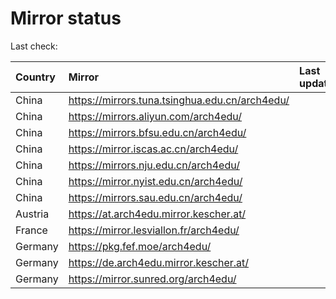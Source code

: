 <script src="./time.js"></script>
# Mirror status
Last check: <script type="text/javascript">localize(1698952442.0006797);</script>

|Country|Mirror|Last update|
|:------|:-----|:----------|
|China|https://mirrors.tuna.tsinghua.edu.cn/arch4edu/|<script type="text/javascript">localize(1698906761);</script>|
|China|https://mirrors.aliyun.com/arch4edu/|<script type="text/javascript">localize(1698906761);</script>|
|China|https://mirrors.bfsu.edu.cn/arch4edu/|<script type="text/javascript">localize(1698906761);</script>|
|China|https://mirror.iscas.ac.cn/arch4edu/|<script type="text/javascript">localize(1698906761);</script>|
|China|https://mirrors.nju.edu.cn/arch4edu/|<script type="text/javascript">localize(1698863637);</script>|
|China|https://mirror.nyist.edu.cn/arch4edu/|<script type="text/javascript">localize(1698906761);</script>|
|China|https://mirrors.sau.edu.cn/arch4edu/|<script type="text/javascript">localize(1698906761);</script>|
|Austria|https://at.arch4edu.mirror.kescher.at/|<script type="text/javascript">localize(1698949863);</script>|
|France|https://mirror.lesviallon.fr/arch4edu/|<script type="text/javascript">localize(1698906761);</script>|
|Germany|https://pkg.fef.moe/arch4edu/|<script type="text/javascript">localize(1698949863);</script>|
|Germany|https://de.arch4edu.mirror.kescher.at/|<script type="text/javascript">localize(1698949863);</script>|
|Germany|https://mirror.sunred.org/arch4edu/|<script type="text/javascript">localize(1698949863);</script>|

<script src="./tablefilter/tablefilter.js"></script>
<script src="./table.js"></script>